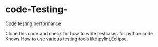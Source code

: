 # code-Testing-
Code testing performance


Clone this code and check for how to write testcases for python code <br>
Knows How to use various testing tools like pylint,Eclipse.
